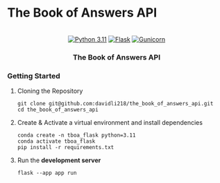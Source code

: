# The Book of Answers API

<p align="center">
    <br/>
    <a href="https://www.python.org"
    ><img
            src="https://img.shields.io/badge/Python-v3.11-blue.svg?longCache=true&logo=python&style=for-the-badge&logoColor=white&colorB=5e81ac&colorA=4c566a"
            alt="Python 3.11"
    /></a>
    <a href="https://flask.palletsprojects.com"
    ><img
            src="https://img.shields.io/badge/Flask-v3.0.2-blue.svg?longCache=true&logo=flask&style=for-the-badge&logoColor=white&colorB=5e81ac&colorA=4c566a"
            alt="Flask"
    /></a>
    <a href="https://gunicorn.org"
    ><img
            src="https://img.shields.io/badge/Gunicorn-v21.2.0-blue.svg?longCache=true&logo=gunicorn&style=for-the-badge&logoColor=white&colorB=a3be8c&colorA=4c566a"
            alt="Gunicorn"
    /></a>
    <br/>
</p>
<h3 align="center">The Book of Answers API</h3>

### Getting Started

1. Cloning the Repository

   ```
   git clone git@github.com:davidli218/the_book_of_answers_api.git
   cd the_book_of_answers_api
   ```

2. Create & Activate a virtual environment and install dependencies

   ```
   conda create -n tboa_flask python=3.11
   conda activate tboa_flask
   pip install -r requirements.txt
   ```

3. Run the **development server**

   ```
   flask --app app run
   ```

